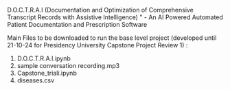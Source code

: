 D.O.C.T.R.A.I (Documentation and Optimization of 
Comprehensive Transcript Records with Assistive Intelligence) " - An 
AI Powered Automated Patient Documentation and Prescription 
Software


Main Files to be downloaded to run the base level project (developed until 21-10-24 for Presidency University Capstone Project Review 1) :
1. D.O.C.T.R.A.I.ipynb
2. sample conversation recording.mp3
3. Capstone_triali.ipynb
4. diseases.csv
